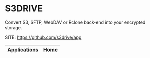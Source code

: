 # S3DRIVE

 Convert S3, SFTP, WebDAV or Rclone back-end into your encrypted storage.

 SITE: https://github.com/s3drive/app

 | [Applications](https://portable-linux-apps.github.io/apps.html) | [Home](https://portable-linux-apps.github.io)
 | --- | --- |
